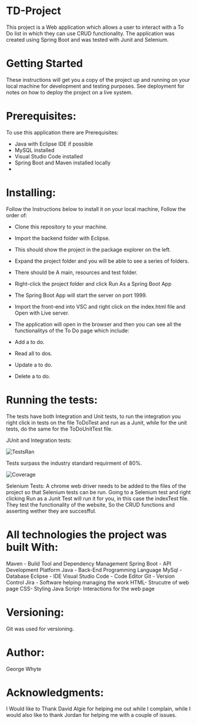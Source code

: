 # TD-Project

This project is a Web application which allows a user to interact with a To Do list in which they can use CRUD functionality.
The application was created using Spring Boot and was tested with Junit and Selenium.

# Getting Started
These instructions will get you a copy of the project up and running on your local machine for development and testing purposes. See deployment for notes on how to deploy the project on a live system.

# Prerequisites:
To use this application there are Prerequisites:
- Java with Eclipse IDE if possible
- MySQL installed
- Visual Studio Code installed
- Spring Boot and Maven installed locally
- 
# Installing:
Follow the Instructions below to install it on your local machine, Follow the order of:

- Clone this repository to your machine.

- Import the backend folder with Eclipse.

- This should show the project in the package explorer on the left.

- Expand the project folder and you will be able to see a series of folders. 

- There should be A main, resources and test folder.

- Right-click the project folder and click Run As a Spring Boot App

- The Spring Boot App will start the server on port 1999.

- Import the front-end into VSC and right click on the index.html file and Open with Live server.

- The application will open in the browser and then you can see all the functionalitys of the To Do page which include:
- Add a to do.
- Read all to dos.

- Update a to do.
- Delete a to do.

# Running the tests:
The tests have both Integration and Unit tests, to run the integration you right click in tests on the file ToDoTest and run as a Junit, while for the unit tests, do the same for the ToDoUnitTest file.

JUnit and Integration tests:

![TestsRan](https://user-images.githubusercontent.com/85874668/128646438-823920df-8705-4a55-ac4c-bce075ac9c37.png)


Tests surpass the industry standard requirment of 80%.

![Coverage](https://user-images.githubusercontent.com/85874668/128646426-c865696c-0e41-4c5b-ae3f-9fab623e594f.png)

Selenium Tests:
A chrome web driver needs to be added to the files of the project so that Selenium tests can be run. 
Going to a Selenium test and right clicking Run as a Junit Test will run it for you, in this case the indexTest file.
They test the functionality of the website, So the CRUD functions and asserting wether they are succesfful. 

# All technologies the project was built With:
Maven - Build Tool and Dependency Management
Spring Boot - API Development Platform
Java - Back-End Programming Language
MySql - Database
Eclipse - IDE
Visual Studio Code - Code Editor
Git - Version Control
Jira - Software helping managing the work
HTML- Strucutre of web page
CSS- Styling
Java Script- Interactions for the web page

# Versioning:
Git was used for versioning.

# Author:
George Whyte

# Acknowledgments:
I Would like to Thank David Algie for helping me out while I complain, while I would also like to thank Jordan for helping me with a couple of issues.

